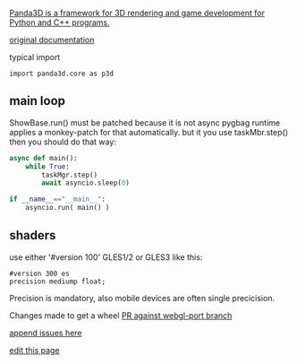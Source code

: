 [Panda3D is a framework for 3D rendering and game development for Python and C++ programs.](https://pypi.org/project/Panda3D/)

[original documentation](https://docs.panda3d.org/1.10/python/index)

typical import

```
import panda3d.core as p3d
```

## main loop
ShowBase.run() must be patched because it is not async 
pygbag runtime applies a monkey-patch for that automatically.
but it you use taskMbr.step() then you should do that way:
```py
async def main():
    while True:
        taskMgr.step()
        await asyncio.sleep(0)

if __name__=="__main__":
    asyncio.run( main() )
```

## shaders
use either '#version 100' GLES1/2 or GLES3 like this:
```
#version 300 es
precision mediump float;
```

Precision is mandatory, also mobile devices are often single precicision.






Changes made to get a wheel [PR against webgl-port branch](https://github.com/pmp-p/panda3d/pull/4)


[append issues here](https://github.com/pygame-web/pkg-porting-wasm/issues/6)



[edit this page](https://github.com/pygame-web/pygame-web.github.io/edit/main/wiki/pkg/panda3d/README.md)
